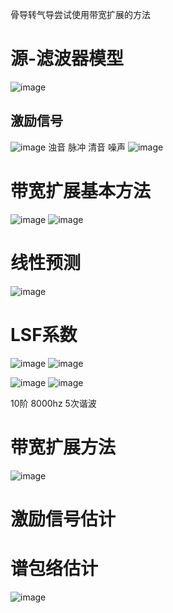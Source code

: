骨导转气导尝试使用带宽扩展的方法
# 源-滤波器模型
![image](https://cdn.staticaly.com/gh/andyye1999/image-hosting@master/20221020/image.3xj8e9ohh860.webp)
## 激励信号
![image](https://cdn.staticaly.com/gh/andyye1999/image-hosting@master/20221020/image.7kpv1hv5w0w0.webp)
浊音 脉冲
清音 噪声
![image](https://cdn.staticaly.com/gh/andyye1999/image-hosting@master/20221020/image.73acn41hrtk0.webp)
# 带宽扩展基本方法
![image](https://cdn.staticaly.com/gh/andyye1999/image-hosting@master/20221020/image.5b33sup6sog0.webp)
![image](https://cdn.staticaly.com/gh/andyye1999/image-hosting@master/20221020/image.4gzescp7sya0.webp)
# 线性预测
![image](https://cdn.staticaly.com/gh/andyye1999/image-hosting@master/20221020/image.6fubfroenvk0.webp)
# LSF系数
![image](https://cdn.staticaly.com/gh/andyye1999/image-hosting@master/20221020/image.4g4746syuly0.webp)
![image](https://cdn.staticaly.com/gh/andyye1999/image-hosting@master/20221020/image.shprutvgey8.webp)



![image](https://cdn.staticaly.com/gh/andyye1999/image-hosting@master/20221020/image.3fq8dejm53e0.webp)
![image](https://cdn.staticaly.com/gh/andyye1999/image-hosting@master/20221020/image.3vfm2adxpay0.webp)

10阶 8000hz 5次谐波
# 带宽扩展方法
![image](https://cdn.staticaly.com/gh/andyye1999/image-hosting@master/20221020/image.7jg9ud899880.webp)
# 激励信号估计




# 谱包络估计
![image](https://cdn.staticaly.com/gh/andyye1999/image-hosting@master/20221020/image.5l7f7g1nfak0.webp)
